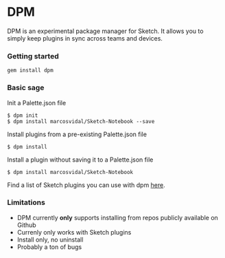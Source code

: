 # DPM

DPM is an experimental package manager for Sketch. It allows you to simply keep plugins in sync across teams and devices.

### Getting started
`gem install dpm`

### Basic sage
Init a Palette.json file

```
$ dpm init
$ dpm install marcosvidal/Sketch-Notebook --save
```

Install plugins from a pre-existing Palette.json file

```
$ dpm install
```

Install a plugin without saving it to a Palette.json file

```
$ dpm install marcosvidal/Sketch-Notebook
```

Find a list of Sketch plugins you can use with dpm [here](https://github.com/sketchplugins/plugin-directory).


### Limitations
* DPM currently **only** supports installing from repos publicly available on Github
* Currenly only works with Sketch plugins
* Install only, no uninstall
* Probably a ton of bugs
